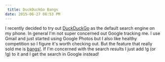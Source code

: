 ```yaml
---
 title: DuckDuckGo Bangs
date: 2015-06-27 06:53 PM
---
```


I recently decided to try out [DuckDuckGo](http://www.duckduckgo.com) as the default search engine on my phone. In general I'm not super concerned out Google tracking me. I use Gmail and just started using Google Photos but I also like healthy competition so I figure it's worth checking out. But the feature that really sold me is [bangs!](https://duckduckgo.com/bang). If I'm concerned with the search results I just add !g (or !g) to it and I get the search in Google instead!
